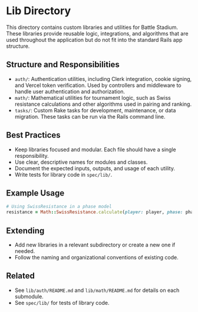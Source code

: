 # Lib Directory

This directory contains custom libraries and utilities for Battle Stadium. These libraries provide reusable logic, integrations, and algorithms that are used throughout the application but do not fit into the standard Rails app structure.

## Structure and Responsibilities
- `auth/`: Authentication utilities, including Clerk integration, cookie signing, and Vercel token verification. Used by controllers and middleware to handle user authentication and authorization.
- `math/`: Mathematical utilities for tournament logic, such as Swiss resistance calculations and other algorithms used in pairing and ranking.
- `tasks/`: Custom Rake tasks for development, maintenance, or data migration. These tasks can be run via the Rails command line.

## Best Practices
- Keep libraries focused and modular. Each file should have a single responsibility.
- Use clear, descriptive names for modules and classes.
- Document the expected inputs, outputs, and usage of each utility.
- Write tests for library code in `spec/lib/`.

## Example Usage
```ruby
# Using SwissResistance in a phase model
resistance = Math::SwissResistance.calculate(player: player, phase: phase)
```

## Extending
- Add new libraries in a relevant subdirectory or create a new one if needed.
- Follow the naming and organizational conventions of existing code.

## Related
- See `lib/auth/README.md` and `lib/math/README.md` for details on each submodule.
- See `spec/lib/` for tests of library code. 